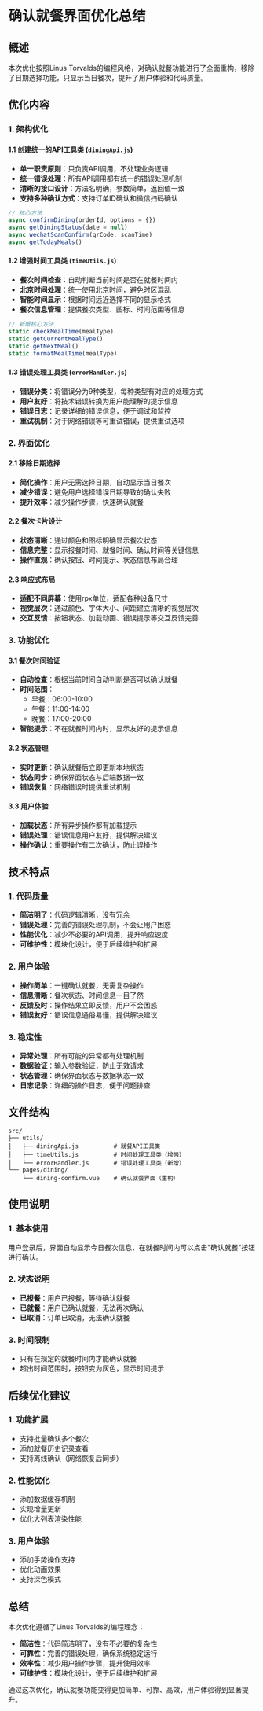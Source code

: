 # 确认就餐界面优化总结

## 概述

本次优化按照Linus Torvalds的编程风格，对确认就餐功能进行了全面重构，移除了日期选择功能，只显示当日餐次，提升了用户体验和代码质量。

## 优化内容

### 1. 架构优化

#### 1.1 创建统一的API工具类 (`diningApi.js`)
- **单一职责原则**：只负责API调用，不处理业务逻辑
- **统一错误处理**：所有API调用都有统一的错误处理机制
- **清晰的接口设计**：方法名明确，参数简单，返回值一致
- **支持多种确认方式**：支持订单ID确认和微信扫码确认

```javascript
// 核心方法
async confirmDining(orderId, options = {})
async getDiningStatus(date = null)
async wechatScanConfirm(qrCode, scanTime)
async getTodayMeals()
```

#### 1.2 增强时间工具类 (`timeUtils.js`)
- **餐次时间检查**：自动判断当前时间是否在就餐时间内
- **北京时间处理**：统一使用北京时间，避免时区混乱
- **智能时间显示**：根据时间远近选择不同的显示格式
- **餐次信息管理**：提供餐次类型、图标、时间范围等信息

```javascript
// 新增核心方法
static checkMealTime(mealType)
static getCurrentMealType()
static getNextMeal()
static formatMealTime(mealType)
```

#### 1.3 错误处理工具类 (`errorHandler.js`)
- **错误分类**：将错误分为9种类型，每种类型有对应的处理方式
- **用户友好**：将技术错误转换为用户能理解的提示信息
- **错误日志**：记录详细的错误信息，便于调试和监控
- **重试机制**：对于网络错误等可重试错误，提供重试选项

### 2. 界面优化

#### 2.1 移除日期选择
- **简化操作**：用户无需选择日期，自动显示当日餐次
- **减少错误**：避免用户选择错误日期导致的确认失败
- **提升效率**：减少操作步骤，快速确认就餐

#### 2.2 餐次卡片设计
- **状态清晰**：通过颜色和图标明确显示餐次状态
- **信息完整**：显示报餐时间、就餐时间、确认时间等关键信息
- **操作直观**：确认按钮、时间提示、状态信息布局合理

#### 2.3 响应式布局
- **适配不同屏幕**：使用rpx单位，适配各种设备尺寸
- **视觉层次**：通过颜色、字体大小、间距建立清晰的视觉层次
- **交互反馈**：按钮状态、加载动画、错误提示等交互反馈完善

### 3. 功能优化

#### 3.1 餐次时间验证
- **自动检查**：根据当前时间自动判断是否可以确认就餐
- **时间范围**：
  - 早餐：06:00-10:00
  - 午餐：11:00-14:00
  - 晚餐：17:00-20:00
- **智能提示**：不在就餐时间内时，显示友好的提示信息

#### 3.2 状态管理
- **实时更新**：确认就餐后立即更新本地状态
- **状态同步**：确保界面状态与后端数据一致
- **错误恢复**：网络错误时提供重试机制

#### 3.3 用户体验
- **加载状态**：所有异步操作都有加载提示
- **错误处理**：错误信息用户友好，提供解决建议
- **操作确认**：重要操作有二次确认，防止误操作

## 技术特点

### 1. 代码质量
- **简洁明了**：代码逻辑清晰，没有冗余
- **错误处理**：完善的错误处理机制，不会让用户困惑
- **性能优化**：减少不必要的API调用，提升响应速度
- **可维护性**：模块化设计，便于后续维护和扩展

### 2. 用户体验
- **操作简单**：一键确认就餐，无需复杂操作
- **信息清晰**：餐次状态、时间信息一目了然
- **反馈及时**：操作结果立即反馈，用户不会困惑
- **错误友好**：错误信息通俗易懂，提供解决建议

### 3. 稳定性
- **异常处理**：所有可能的异常都有处理机制
- **数据验证**：输入参数验证，防止无效请求
- **状态管理**：确保界面状态与数据状态一致
- **日志记录**：详细的操作日志，便于问题排查

## 文件结构

```
src/
├── utils/
│   ├── diningApi.js          # 就餐API工具类
│   ├── timeUtils.js          # 时间处理工具类（增强）
│   └── errorHandler.js       # 错误处理工具类（新增）
└── pages/dining/
    └── dining-confirm.vue    # 确认就餐界面（重构）
```

## 使用说明

### 1. 基本使用
用户登录后，界面自动显示今日餐次信息，在就餐时间内可以点击"确认就餐"按钮进行确认。

### 2. 状态说明
- **已报餐**：用户已报餐，等待确认就餐
- **已就餐**：用户已确认就餐，无法再次确认
- **已取消**：订单已取消，无法确认就餐

### 3. 时间限制
- 只有在规定的就餐时间内才能确认就餐
- 超出时间范围时，按钮变为灰色，显示时间提示

## 后续优化建议

### 1. 功能扩展
- 支持批量确认多个餐次
- 添加就餐历史记录查看
- 支持离线确认（网络恢复后同步）

### 2. 性能优化
- 添加数据缓存机制
- 实现增量更新
- 优化大列表渲染性能

### 3. 用户体验
- 添加手势操作支持
- 优化动画效果
- 支持深色模式

## 总结

本次优化遵循了Linus Torvalds的编程理念：
- **简洁性**：代码简洁明了，没有不必要的复杂性
- **可靠性**：完善的错误处理，确保系统稳定运行
- **效率性**：减少用户操作步骤，提升使用效率
- **可维护性**：模块化设计，便于后续维护和扩展

通过这次优化，确认就餐功能变得更加简单、可靠、高效，用户体验得到显著提升。
